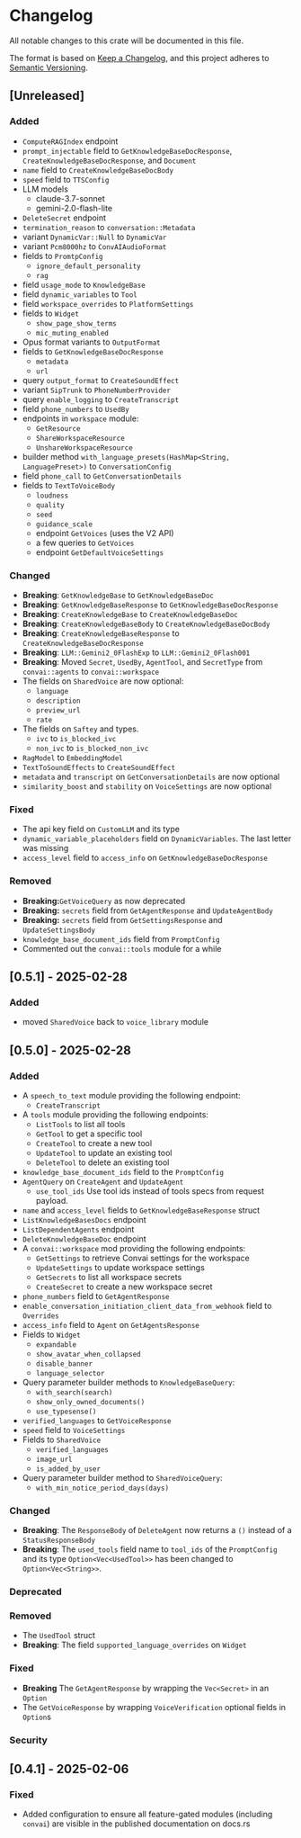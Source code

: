 # Changelog
All notable changes to this crate will be documented in this file.

The format is based on [Keep a Changelog](https://keepachangelog.com/en/1.0.0/),
and this project adheres to [Semantic Versioning](https://semver.org/spec/v2.0.0.html).

## [Unreleased]

### Added
- `ComputeRAGIndex` endpoint
- `prompt_injectable` field to `GetKnowledgeBaseDocResponse`, `CreateKnowledgeBaseDocResponse`, and `Document`
- `name` field to `CreateKnowledgeBaseDocBody`
- `speed` field to `TTSConfig` 
- LLM models
  - claude-3.7-sonnet
  - gemini-2.0-flash-lite
- `DeleteSecret` endpoint
- `termination_reason` to `conversation::Metadata`
- variant `DynamicVar::Null` to `DynamicVar`
- variant `Pcm8000hz` to `ConvAIAudioFormat`
- fields to `PromtpConfig`
  - `ignore_default_personality`
  - `rag`
- field `usage_mode` to `KnowledgeBase`
- field `dynamic_variables` to `Tool`
- field `workspace_overrides` to `PlatformSettings`
- fields to `Widget`
  - `show_page_show_terms`
  - `mic_muting_enabled`
- Opus format variants to `OutputFormat`
- fields to `GetKnowledgeBaseDocResponse`
  - `metadata`
  - `url`
- query `output_format` to `CreateSoundEffect`
- variant `SipTrunk` to `PhoneNumberProvider`
- query `enable_logging` to `CreateTranscript`
- field `phone_numbers` to `UsedBy`
- endpoints in `workspace` module:
  - `GetResource`
  - `ShareWorkspaceResource`
  - `UnshareWorkspaceResource`
- builder method `with_language_presets(HashMap<String, LanguagePreset>)` to `ConversationConfig`
- field `phone_call` to `GetConversationDetails`
- fields to `TextToVoiceBody`
  - `loudness`
  - `quality`
  - `seed`
  - `guidance_scale`
  - endpoint `GetVoices` (uses the V2 API)
  - a few queries to `GetVoices`
  - endpoint `GetDefaultVoiceSettings`
  

### Changed
- **Breaking**: `GetKnowledgeBase` to `GetKnowledgeBaseDoc`
- **Breaking**: `GetKnowledgeBaseResponse` to `GetKnowledgeBaseDocResponse`
- **Breaking**: `CreateKnowledgeBase` to `CreateKnowledgeBaseDoc`
- **Breaking**: `CreateKnowledgeBaseBody` to `CreateKnowledgeBaseDocBody`
- **Breaking**: `CreateKnowledgeBaseResponse` to `CreateKnowledgeBaseDocResponse`
- **Breaking**: `LLM::Gemini2_0FlashExp` to `LLM::Gemini2_0Flash001`
- **Breaking**: Moved `Secret`, `UsedBy`, `AgentTool`, and `SecretType` from `convai::agents` to `convai::workspace`
- The fields on `SharedVoice` are now optional:
  - `language`
  - `description`
  - `preview_url`
  - `rate`
- The fields on `Saftey` and types.
  - `ivc` to `is_blocked_ivc`
  - `non_ivc` to `is_blocked_non_ivc`
- `RagModel` to `EmbeddingModel`
- `TextToSoundEffects` to `CreateSoundEffect`
- `metadata` and `transcript` on `GetConversationDetails` are now optional
- `similarity_boost` and `stability` on `VoiceSettings` are now optional

### Fixed
- The api key field on `CustomLLM` and its type
- `dynamic_variable_placeholders` field on `DynamicVariables`. The last letter was missing
- `access_level` field to `access_info` on `GetKnowledgeBaseDocResponse`

### Removed
- **Breaking:**`GetVoiceQuery` as now deprecated
- **Breaking:** `secrets` field from `GetAgentResponse` and `UpdateAgentBody`
- **Breaking:** `secrets` field from `GetSettingsResponse` and `UpdateSettingsBody`
- `knowledge_base_document_ids` field from `PromptConfig`
-  Commented out the `convai::tools` module for a while

## [0.5.1] - 2025-02-28
### Added
- moved `SharedVoice` back to `voice_library` module
## [0.5.0] - 2025-02-28

### Added
- A `speech_to_text` module providing the following endpoint:
  - `CreateTranscript`
- A `tools` module providing the following endpoints:
  - `ListTools` to list all tools
  - `GetTool` to get a specific tool
  - `CreateTool` to create a new tool
  - `UpdateTool` to update an existing tool
  - `DeleteTool` to delete an existing tool
- `knowledge_base_document_ids` field to the `PromptConfig`
- `AgentQuery` on `CreateAgent` and `UpdateAgent`
  - `use_tool_ids` Use tool ids instead of tools specs from request payload.   
- `name` and `access_level` fields to `GetKnowledgeBaseResponse` struct
- `ListKnowledgeBasesDocs` endpoint
- `ListDependentAgents` endpoint
- `DeleteKnowledgeBaseDoc` endpoint
- A `convai::workspace` mod providing the following endpoints:
  - `GetSettings` to retrieve Convai settings for the workspace
  - `UpdateSettings` to update workspace settings
  - `GetSecrets` to list all workspace secrets
  - `CreateSecret` to create a new workspace secret
- `phone_numbers` field to `GetAgentResponse`
- `enable_conversation_initiation_client_data_from_webhook` field to `Overrides`
- `access_info` field to `Agent` on `GetAgentsResponse`
- Fields to `Widget`
  - `expandable`
  - `show_avatar_when_collapsed`
  - `disable_banner`
  - `language_selector`
- Query parameter builder methods to `KnowledgeBaseQuery`:
  - `with_search(search)`
  - `show_only_owned_documents()`
  - `use_typesense()`
- `verified_languages` to `GetVoiceResponse`
- `speed` field to `VoiceSettings`
- Fields to `SharedVoice`
  - `verified_languages`
  - `image_url`
  - `is_added_by_user`
- Query parameter builder method to `SharedVoiceQuery`:
  - `with_min_notice_period_days(days)`

### Changed
- **Breaking**: The `ResponseBody` of `DeleteAgent` now returns a `()` instead of a `StatusResponseBody`
- **Breaking**: The `used_tools` field name to `tool_ids` of the `PromptConfig` and its type `Option<Vec<UsedTool>>` 
  has been changed to `Option<Vec<String>>`. 
### Deprecated
### Removed
- The `UsedTool` struct
- **Breaking**: The field `supported_language_overrides` on `Widget`
### Fixed
- **Breaking** The `GetAgentResponse` by wrapping the `Vec<Secret>` in an `Option`
- The `GetVoiceResponse` by wrapping `VoiceVerification` optional fields in `Option`s 
### Security

## [0.4.1] - 2025-02-06
### Fixed
- Added configuration to ensure all feature-gated modules (including `convai`) are visible in the published documentation on docs.rs